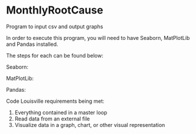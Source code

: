 # MonthlyRootCause
Program to input csv and output graphs


In order to execute this program, you will need to have Seaborn, MatPlotLib and Pandas installed. 

The steps for each can be found below:

Seaborn:


MatPlotLib:


Pandas:



Code Louisville requirements being met:
1) Everything contained in a master loop
2) Read data from an external file
3) Visualize data in a graph, chart, or other visual representation

